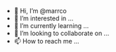 - 👋 Hi, I’m @marrco
- 👀 I’m interested in ...
- 🌱 I’m currently learning ...
- 💞️ I’m looking to collaborate on ...
- 📫 How to reach me ...

<!---
marrco/marrco is a ✨ special ✨ repository because its `README.md` (this file) appears on your GitHub profile.
You can click the Preview link to take a look at your changes.
--->
